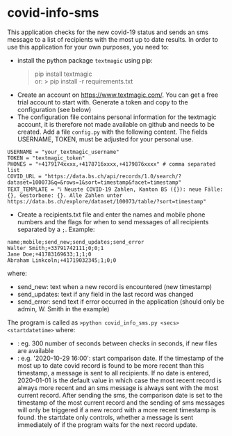 # covid-info-sms
This application checks for the new covid-19 status and sends an sms message to a list of recipients with the most up to date results. In order to use this application for your own purposes, you need to:
- install the python package `textmagic` using pip: 
    > pip install textmagic   
    or: > pip install -r requirements.txt
- Create an account on https://www.textmagic.com/. You can get a free trial account to start with. Generate a token and copy to the configuration (see below)  
- The configuration file contains personal information for the textmagic account, it is therefore not made available on github and needs to be created. Add a file `config.py` with the following content. The fields USERNAME, TOKEN, must be adjusted for your personal use.

```
USERNAME = "your_textmagic_username"
TOKEN = "textmagic_token"
PHONES = "+4179174xxxx,+4178716xxxx,+4179876xxxx" # comma separated list
COVID_URL = "https://data.bs.ch/api/records/1.0/search/?dataset=100073&q=&rows=1&sort=timestamp&facet=timestamp"
TEXT_TEMPLATE = "ℹ️ Neuste COVID-19 Zahlen, Kanton BS ({}): neue Fälle: {}, Gestorbene: {}. Alle Zahlen unter https://data.bs.ch/explore/dataset/100073/table/?sort=timestamp"
```
- Create a recipients.txt file and enter the names and mobile phone numbers and the flags for when to send messages of all recipients separated by a `;`. Example:   
```
name;mobile;send_new;send_updates;send_error
Walter Smith;+33791742111;0;0;1
Jane Doe;+41783169633;1;1;0
Abraham Linkcoln;+41719032345;1;0;0
```
where:   
- send_new: text when a new record is encountered (new timestamp)
- send_updates: text if any field in the last record was changed
- send_error: send text if error occurred in the application (should only be admin, W. Smith in the example)


The program is called as `>python covid_info_sms.py <secs> <startdatetime>` where:   
- <secs>: eg. 300 number of seconds between checks in seconds, if new files are available
- <startdatetime>: e.g. '2020-10-29 16:00': start comparison date. If the timestamp of the most up to date covid record is found to be more recent than this timestamp, a message is sent to all recipients. If no date is entered, 2020-01-01 is the default value in which case the most recent record is always more recent and an sms message is always sent with the most current record. After sending the sms, the comparison date is set to the timestamp of the most current record and the sending of sms messages will only be triggered if a new record with a more recent timestamp is found. the startdate only controls, whether a message is sent immediately of if the program waits for the next record update.